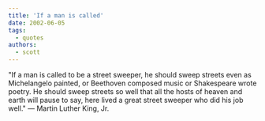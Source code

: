 ```yaml
---
title: 'If a man is called'
date: 2002-06-05
tags:
  - quotes
authors:
  - scott
---
```


"If a man is called to be a street sweeper, he should sweep streets even as Michelangelo painted, or Beethoven composed music or Shakespeare wrote poetry. He should sweep streets so well that all the hosts of heaven and earth will pause to say, here lived a great street sweeper who did his job well."
— Martin Luther King, Jr.
